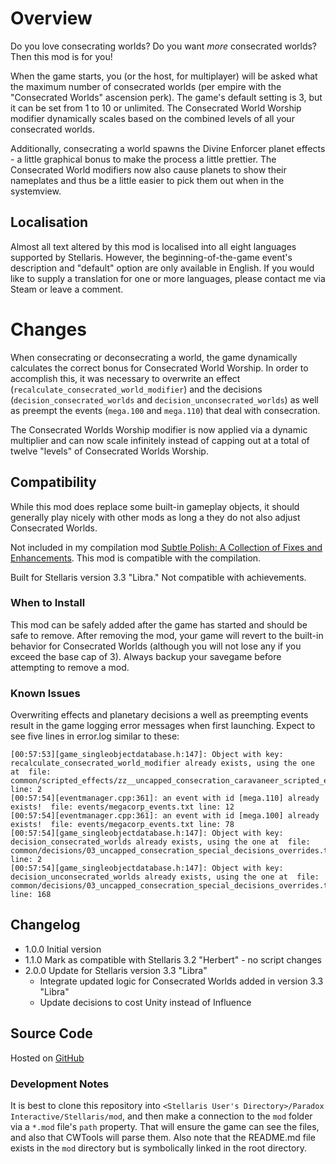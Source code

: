 # Overview

Do you love consecrating worlds?  Do you want _more_ consecrated worlds?  Then this mod is for you!

When the game starts, you (or the host, for multiplayer) will be asked what the maximum number of consecrated worlds (per empire with the "Consecrated Worlds" ascension perk).  The game's default setting is 3, but it can be set from 1 to 10 or unlimited.  The Consecrated World Worship modifier dynamically scales based on the combined levels of all your consecrated worlds.

Additionally, consecrating a world spawns the Divine Enforcer planet effects - a little graphical bonus to make the process a little prettier.  The Consecrated World modifiers now also cause planets to show their nameplates and thus be a little easier to pick them out when in the systemview.

## Localisation

Almost all text altered by this mod is localised into all eight languages supported by Stellaris.  However, the beginning-of-the-game event's description and "default" option are only available in English.  If you would like to supply a translation for one or more languages, please contact me via Steam or leave a comment.

# Changes

When consecrating or deconsecrating a world, the game dynamically calculates the correct bonus for Consecrated World Worship.  In order to accomplish this, it was necessary to overwrite an effect (`recalculate_consecrated_world_modifier`) and the decisions (`decision_consecrated_worlds` and `decision_unconsecrated_worlds`) as well as preempt the events (`mega.100` and `mega.110`) that deal with consecration.

The Consecrated Worlds Worship modifier is now applied via a dynamic multiplier and can now scale infinitely instead of capping out at a total of twelve "levels" of Consecrated Worlds Worship.

## Compatibility

While this mod does replace some built-in gameplay objects, it should generally play nicely with other mods as long a they do not also adjust Consecrated Worlds.

Not included in my compilation mod [Subtle Polish: A Collection of Fixes and Enhancements](https://steamcommunity.com/sharedfiles/filedetails/?id=2522974089).  This mod is compatible with the compilation.

Built for Stellaris version 3.3 "Libra."  Not compatible with achievements.

### When to Install

This mod can be safely added after the game has started and should be safe to remove.  After removing the mod, your game will revert to the built-in behavior for Consecrated Worlds (although you will not lose any if you exceed the base cap of 3).  Always backup your savegame before attempting to remove a mod.

### Known Issues

Overwriting effects and planetary decisions a well as preempting events result in the game logging error messages when first launching.  Expect to see five lines in error.log similar to these:

```
[00:57:53][game_singleobjectdatabase.h:147]: Object with key: recalculate_consecrated_world_modifier already exists, using the one at  file: common/scripted_effects/zz__uncapped_consecration_caravaneer_scripted_effects_overrides.txt line: 2
[00:57:54][eventmanager.cpp:361]: an event with id [mega.110] already exists!  file: events/megacorp_events.txt line: 12
[00:57:54][eventmanager.cpp:361]: an event with id [mega.100] already exists!  file: events/megacorp_events.txt line: 78
[00:57:54][game_singleobjectdatabase.h:147]: Object with key: decision_consecrated_worlds already exists, using the one at  file: common/decisions/03_uncapped_consecration_special_decisions_overrides.txt line: 2
[00:57:54][game_singleobjectdatabase.h:147]: Object with key: decision_unconsecrated_worlds already exists, using the one at  file: common/decisions/03_uncapped_consecration_special_decisions_overrides.txt line: 168
```

## Changelog

* 1.0.0 Initial version
* 1.1.0 Mark as compatible with Stellaris 3.2 "Herbert" - no script changes
* 2.0.0 Update for Stellaris version 3.3 "Libra"
    * Integrate updated logic for Consecrated Worlds added in version 3.3 "Libra"
    * Update decisions to cost Unity instead of Influence

## Source Code

Hosted on [GitHub](https://github.com/corsairmarks/uncapped_consecration)

### Development Notes

It is best to clone this repository into `<Stellaris User's Directory>/Paradox Interactive/Stellaris/mod`, and then make a connection to the `mod` folder via a `*.mod` file's `path` property.  That will ensure the game can see the files, and also that CWTools will parse them.  Also note that the README.md file exists in the `mod` directory but is symbolically linked in the root directory.